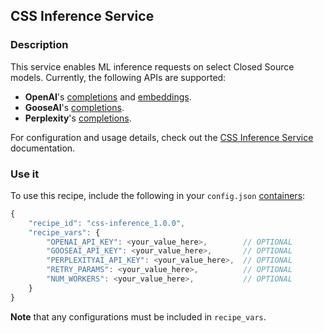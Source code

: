 ## CSS Inference Service

### Description

This service enables ML inference requests on select Closed Source models. Currently, the following APIs are supported:
- **OpenAI**'s [completions](https://platform.openai.com/docs/guides/text-generation/chat-completions-api) and [embeddings](https://platform.openai.com/docs/guides/embeddings).
- **GooseAI**'s [completions](https://goose.ai/docs/api/completions).
- **Perplexity**'s [completions](https://docs.perplexity.ai/reference/post_chat_completions).

For configuration and usage details, check out the [CSS Inference Service](https://infernet-services.docs.ritual.net/reference/css_inference_service) documentation.

### Use it

To use this recipe, include the following in your `config.json` [containers](https://docs.ritual.net/infernet/node/configuration#containers-arraycontainer_spec):

```js
{
    "recipe_id": "css-inference_1.0.0",
    "recipe_vars": {
        "OPENAI_API_KEY": <your_value_here>,        // OPTIONAL
        "GOOSEAI_API_KEY": <your_value_here>,       // OPTIONAL
        "PERPLEXITYAI_API_KEY": <your_value_here>,  // OPTIONAL
        "RETRY_PARAMS": <your_value_here>,          // OPTIONAL
        "NUM_WORKERS": <your_value_here>,           // OPTIONAL
    }
}
```

**Note** that any configurations must be included in `recipe_vars`.
